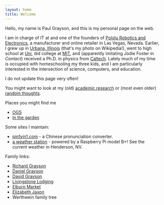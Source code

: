 ```yaml
---
layout: home
title: Welcome
---
```


Hello, my name is Paul Grayson, and this is my personal page on the
web.

I am in charge of IT at and one of the founders of [Pololu Robotics and
Electronics][1], a manufacturer and online retailer in Las Vegas,
Nevada. Earlier, I grew up in [Urbana, Illinois][2] (that's my photo
on Wikipedia!), went to high school at [Uni][3], did college at
[MIT][4], and (apparently imitating Jodie Foster in *Contact*)
received a Ph.D. in physics from [Caltech][5]. Lately much of my time
is occupied with homeschooling my three kids, and I am particularly
interested in the intersection of science, computers, and education.

[1]: https://www.pololu.com/
[2]: https://en.wikipedia.org/wiki/Urbana,_Illinois
[3]: https://www.uni.illinois.edu/
[4]: https://www.mit.edu/
[5]: https://www.caltech.edu/

I do not update this page very often!

You might want to look at my (old) [academic research](research) or
(most even older) [random thoughts](thoughts).

Places you might find me

* [OGS](https://online-go.com/)
* [In the garden](https://alantg137.github.io/garden/)

Some sites I maintain:

* [pin1yin1.com](https://pin1yin1.com) - a Chinese pronunciation converter.
* [a weather station](https://home.tikomaze.com/weewx/) - powered by a Raspberry Pi model B+! See the current weather in Henderson, NV.

Family links:

* [Richard Grayson](http://doctorgrayson.com/)
* [Daniel Grayson](https://faculty.math.illinois.edu/~dan/)
* [David Grayson](http://www.davidegrayson.com/)
* [Livingstone Lodging](http://livingstonelodging.com/)
* [Elburn Market](https://reamsmeatmarket.com/)
* [Elizabeth Jaxon](https://elizabethjaxon.com/)
* Werthwein family tree
